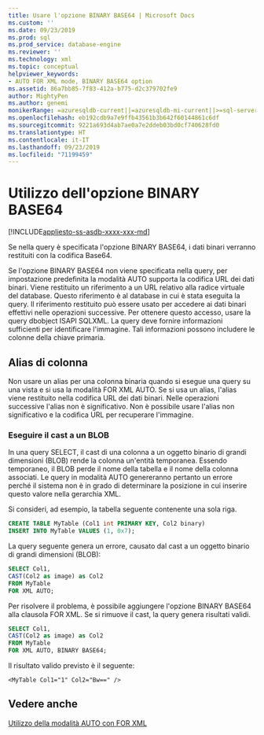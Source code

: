 ```yaml
---
title: Usare l'opzione BINARY BASE64 | Microsoft Docs
ms.custom: ''
ms.date: 09/23/2019
ms.prod: sql
ms.prod_service: database-engine
ms.reviewer: ''
ms.technology: xml
ms.topic: conceptual
helpviewer_keywords:
- AUTO FOR XML mode, BINARY BASE64 option
ms.assetid: 86a7bb85-7f83-412a-b775-d2c379702fe9
author: MightyPen
ms.author: genemi
monikerRange: =azuresqldb-current||=azuresqldb-mi-current||>=sql-server-2016||>=sql-server-linux-2017||=sqlallproducts-allversions
ms.openlocfilehash: eb192cdb9a7e9ffb43561b3b642f60144861c6df
ms.sourcegitcommit: 9221a693d4ab7ae0a7e2ddeb03bd0cf740628fd0
ms.translationtype: HT
ms.contentlocale: it-IT
ms.lasthandoff: 09/23/2019
ms.locfileid: "71199459"
---
```

# <a name="use-the-binary-base64-option"></a>Utilizzo dell'opzione BINARY BASE64

[!INCLUDE[appliesto-ss-asdb-xxxx-xxx-md](../../includes/appliesto-ss-asdb-xxxx-xxx-md.md)]

Se nella query è specificata l'opzione BINARY BASE64, i dati binari verranno restituiti con la codifica Base64.

Se l'opzione BINARY BASE64 non viene specificata nella query, per impostazione predefinita la modalità AUTO supporta la codifica URL dei dati binari. Viene restituito un riferimento a un URL relativo alla radice virtuale del database. Questo riferimento è al database in cui è stata eseguita la query. Il riferimento restituito può essere usato per accedere ai dati binari effettivi nelle operazioni successive. Per ottenere questo accesso, usare la query dbobject ISAPI SQLXML. La query deve fornire informazioni sufficienti per identificare l'immagine. Tali informazioni possono includere le colonne della chiave primaria.

## <a name="column-alias"></a>Alias di colonna

Non usare un alias per una colonna binaria quando si esegue una query su una vista e si usa la modalità FOR XML AUTO. Se si usa un alias, l'alias viene restituito nella codifica URL dei dati binari. Nelle operazioni successive l'alias non è significativo. Non è possibile usare l'alias non significativo e la codifica URL per recuperare l'immagine.

### <a name="cast-to-a-blob"></a>Eseguire il cast a un BLOB

In una query SELECT, il cast di una colonna a un oggetto binario di grandi dimensioni (BLOB) rende la colonna un'entità temporanea. Essendo temporaneo, il BLOB perde il nome della tabella e il nome della colonna associati. Le query in modalità AUTO genereranno pertanto un errore perché il sistema non è in grado di determinare la posizione in cui inserire questo valore nella gerarchia XML.

Si consideri, ad esempio, la tabella seguente contenente una sola riga.

```sql
CREATE TABLE MyTable (Col1 int PRIMARY KEY, Col2 binary)
INSERT INTO MyTable VALUES (1, 0x7);
```

La query seguente genera un errore, causato dal cast a un oggetto binario di grandi dimensioni (BLOB):

```sql
SELECT Col1,
CAST(Col2 as image) as Col2
FROM MyTable
FOR XML AUTO;
```

Per risolvere il problema, è possibile aggiungere l'opzione BINARY BASE64 alla clausola FOR XML. Se si rimuove il cast, la query genera risultati validi.

```sql
SELECT Col1,
CAST(Col2 as image) as Col2
FROM MyTable
FOR XML AUTO, BINARY BASE64;
```

Il risultato valido previsto è il seguente:

```console
<MyTable Col1="1" Col2="Bw==" />
```

## <a name="see-also"></a>Vedere anche

[Utilizzo della modalità AUTO con FOR XML](../../relational-databases/xml/use-auto-mode-with-for-xml.md)
